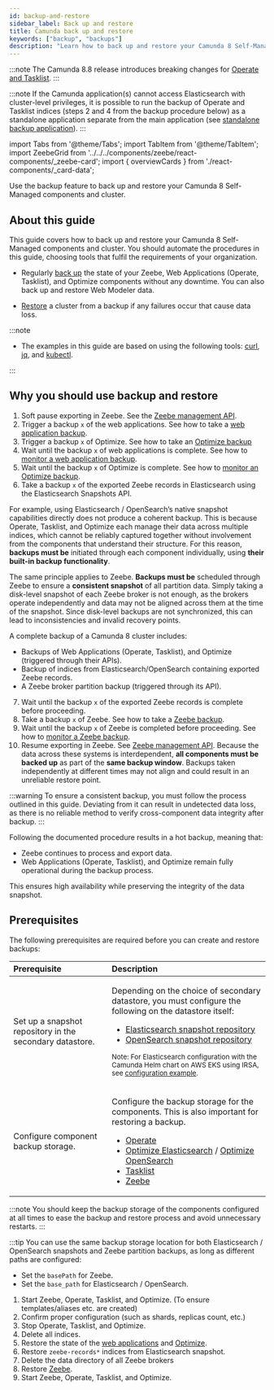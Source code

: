 ```yaml
---
id: backup-and-restore
sidebar_label: Back up and restore
title: Camunda back up and restore
keywords: ["backup", "backups"]
description: "Learn how to back up and restore your Camunda 8 Self-Managed components."
---
```


:::note
The Camunda 8.8 release introduces breaking changes for [Operate and Tasklist](./webapps-backup.md).
:::

:::note
If the Camunda application(s) cannot access Elasticsearch with cluster-level privileges, it is possible to run the backup of Operate and Tasklist indices (steps 2 and 4 from the backup procedure below) as a standalone application separate from the main application (see [standalone backup application](/self-managed/concepts/elasticsearch-without-cluster-privileges.md#standalone-backup-application)).
:::

import Tabs from '@theme/Tabs';
import TabItem from '@theme/TabItem';
import ZeebeGrid from '../../../components/zeebe/react-components/\_zeebe-card';
import { overviewCards } from './react-components/\_card-data';

Use the backup feature to back up and restore your Camunda 8 Self-Managed components and cluster.

## About this guide

This guide covers how to back up and restore your Camunda 8 Self-Managed components and cluster. You should automate the procedures in this guide, choosing tools that fulfil the requirements of your organization.

- Regularly [back up](./backup.md) the state of your Zeebe, Web Applications (Operate, Tasklist), and Optimize components without any downtime. You can also back up and restore Web Modeler data.

- [Restore](./restore.md) a cluster from a backup if any failures occur that cause data loss.

<ZeebeGrid zeebe={overviewCards} />

:::note

- The examples in this guide are based on using the following tools: [curl](https://curl.se/), [jq](https://jqlang.org/), and [kubectl](https://kubernetes.io/de/docs/reference/kubectl/).

:::

## Why you should use backup and restore

1. Soft pause exporting in Zeebe. See the [Zeebe management API](/self-managed/components/orchestration-cluster/zeebe/operations/management-api.md).
2. Trigger a backup `x` of the web applications. See how to take a [web application backup](./webapps-backup.md).
3. Trigger a backup `x` of Optimize. See how to take an [Optimize backup](./optimize-backup.md)
4. Wait until the backup `x` of web applications is complete. See how to [monitor a web application backup](./webapps-backup.md).
5. Wait until the backup `x` of Optimize is complete. See how to [monitor an Optimize backup](./optimize-backup.md).
6. Take a backup `x` of the exported Zeebe records in Elasticsearch using the Elasticsearch Snapshots API.

For example, using Elasticsearch / OpenSearch’s native snapshot capabilities directly does not produce a coherent backup. This is because Operate, Tasklist, and Optimize each manage their data across multiple indices, which cannot be reliably captured together without involvement from the components that understand their structure. For this reason, **backups must be** initiated through each component individually, using **their built-in backup functionality**.

The same principle applies to Zeebe. **Backups must be** scheduled through Zeebe to ensure a **consistent snapshot** of all partition data. Simply taking a disk-level snapshot of each Zeebe broker is not enough, as the brokers operate independently and data may not be aligned across them at the time of the snapshot. Since disk-level backups are not synchronized, this can lead to inconsistencies and invalid recovery points.

A complete backup of a Camunda 8 cluster includes:

- Backups of Web Applications (Operate, Tasklist), and Optimize (triggered through their APIs).
- Backup of indices from Elasticsearch/OpenSearch containing exported Zeebe records.
- A Zeebe broker partition backup (triggered through its API).

7. Wait until the backup `x` of the exported Zeebe records is complete before proceeding.
8. Take a backup `x` of Zeebe. See how to take a [Zeebe backup](./zeebe-backup-and-restore.md).
9. Wait until the backup `x` of Zeebe is completed before proceeding. See how to [monitor a Zeebe backup](./zeebe-backup-and-restore.md).
10. Resume exporting in Zeebe. See [Zeebe management API](/self-managed/components/orchestration-cluster/zeebe/operations/management-api.md).
    Because the data across these systems is interdependent, **all components must be backed up** as part of the **same backup window**. Backups taken independently at different times may not align and could result in an unreliable restore point.

:::warning
To ensure a consistent backup, you must follow the process outlined in this guide. Deviating from it can result in undetected data loss, as there is no reliable method to verify cross-component data integrity after backup.
:::

Following the documented procedure results in a hot backup, meaning that:

- Zeebe continues to process and export data.
- Web Applications (Operate, Tasklist), and Optimize remain fully operational during the backup process.

This ensures high availability while preserving the integrity of the data snapshot.

## Prerequisites

The following prerequisites are required before you can create and restore backups:

| Prerequisite                                             | Description                                                                                                                                                                                                                                                                                                                                                                                                                                                                                                                                                                                                                                                                                                                                                     |
| :------------------------------------------------------- | :-------------------------------------------------------------------------------------------------------------------------------------------------------------------------------------------------------------------------------------------------------------------------------------------------------------------------------------------------------------------------------------------------------------------------------------------------------------------------------------------------------------------------------------------------------------------------------------------------------------------------------------------------------------------------------------------------------------------------------------------------------------- |
| Set up a snapshot repository in the secondary datastore. | <p>Depending on the choice of secondary datastore, you must configure the following on the datastore itself:</p><p><ul><li>[Elasticsearch snapshot repository](https://www.elastic.co/docs/deploy-manage/tools/snapshot-and-restore/manage-snapshot-repositories)</li><li>[OpenSearch snapshot repository](https://docs.opensearch.org/docs/latest/tuning-your-cluster/availability-and-recovery/snapshots/snapshot-restore/)</li></ul></p><p><small>Note: For Elasticsearch configuration with the Camunda Helm chart on AWS EKS using IRSA, see [configuration example](/self-managed/installation-methods/helm/cloud-providers/amazon/amazon-eks/irsa.md#backup-related).</small></p>                                                                        |
| Configure component backup storage.                      | <p>Configure the backup storage for the components. This is also important for restoring a backup.</p><p><ul><li>[Operate](../../../self-managed/components/orchestration-cluster/operate/operate-configuration.md#backups)</li><li>[Optimize Elasticsearch](../../../self-managed/components/optimize/configuration/system-configuration.md#elasticsearch-backup-settings) / [Optimize OpenSearch](../../components/optimize/configuration/system-configuration.md#opensearch-backup-settings)</li><li>[Tasklist](../../../self-managed/components/orchestration-cluster/tasklist/tasklist-configuration.md#backups)</li><li>[Zeebe](../../../self-managed/components/orchestration-cluster/zeebe/configuration/broker.md#zeebebrokerdatabackup)</li></ul></p> |

:::note
You should keep the backup storage of the components configured at all times to ease the backup and restore process and avoid unnecessary restarts.
:::

:::tip
You can use the same backup storage location for both Elasticsearch / OpenSearch snapshots and Zeebe partition backups, as long as different paths are configured:

- Set the `basePath` for Zeebe.
- Set the `base_path` for Elasticsearch / OpenSearch.

1. Start Zeebe, Operate, Tasklist, and Optimize. (To ensure templates/aliases etc. are created)
2. Confirm proper configuration (such as shards, replicas count, etc.)
3. Stop Operate, Tasklist, and Optimize.
4. Delete all indices.
5. Restore the state of the [web applications](./webapps-backup.md) and [Optimize](./optimize-backup.md).
6. Restore `zeebe-records*` indices from Elasticsearch snapshot.
7. Delete the data directory of all Zeebe brokers
8. Restore [Zeebe](./zeebe-backup-and-restore.md).
9. Start Zeebe, Operate, Tasklist, and Optimize.
